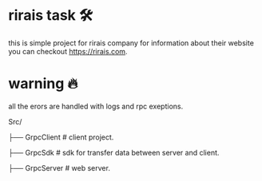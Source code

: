 # rirais task 🛠

this is simple project for rirais company for information about their website you can checkout 
https://rirais.com.

# warning 🔥 
all the erors are handled with logs and rpc exeptions.


Src/

├── GrpcClient  # client project.

├── GrpcSdk       # sdk for transfer data between server and client.

├── GrpcServer    # web server.
